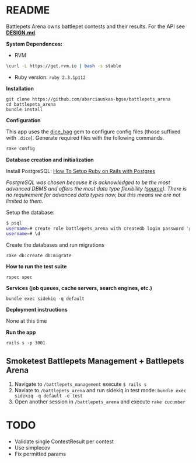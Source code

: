 # README

Battlepets Arena owns battlepet contests and their results. For the API see **[DESIGN.md](DESIGN.md)**.

**System Dependences:**

* RVM
```bash
\curl -L https://get.rvm.io | bash -s stable
```
* Ruby version: `ruby 2.3.1p112`

**Installation**

```
git clone https://github.com/abarciauskas-bgse/battlepets_arena
cd battlepets_arena
bundle install
```

**Configuration**

This app uses the [dice_bag](https://github.com/mdsol/dice_bag) gem to configure config files (those suffixed with `.dice`). Generate required files with the following commands.

```bash
rake config
```

**Database creation and initialization**

Install PostgreSQL: [How To Setup Ruby on Rails with Postgres](https://www.digitalocean.com/community/tutorials/how-to-setup-ruby-on-rails-with-postgres)

_PostgreSQL was chosen because it is acknowledged to be the most advanced DBMS and offers the most data type flexibility ([source](https://www.digitalocean.com/community/tutorials/sqlite-vs-mysql-vs-postgresql-a-comparison-of-relational-database-management-systems)). There is no requirement for advanced data types now, but this means we are not limited to them._

Setup the database:

```bash
$ psql
username=# create role battlepets_arena with createdb login password 'password1';
username=# \d
```

Create the databases and run migrations

```
rake db:create db:migrate
```

**How to run the test suite**

```
rspec spec
```

**Services (job queues, cache servers, search engines, etc.)**

```
bundle exec sidekiq -q default
```

**Deployment instructions**

None at this time

**Run the app**

```
rails s -p 3001
```

## Smoketest Battlepets Management + Battlepets Arena

1. Navigate to `/battlepets_management` execute `$ rails s`
2. Naviate to `/battlepets_arena` and run sidekiq in test mode: `bundle exec sidekiq -q default -e test`
3. Open another session in `/battlepets_arena` and execute `rake cucumber`

# TODO

* Validate single ContestResult per contest
* Use simplecov
* Fix permitted params
